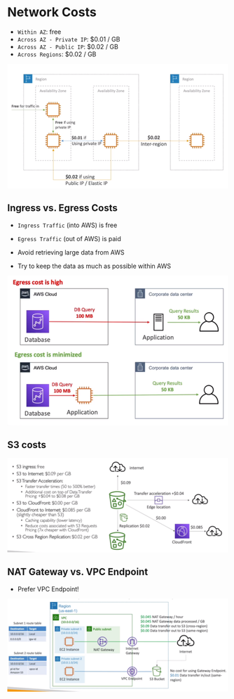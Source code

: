 # Network Costs

- `Within AZ`: free
- `Across AZ - Private IP`: $0.01 / GB
- `Across AZ - Public IP`: $0.02 / GB
- `Across Regions`: $0.02 / GB

![Network Costs](.images/network-costs.png)

## Ingress vs. Egress Costs

- `Ingress Traffic` (into AWS) is free
- `Egress Traffic` (out of AWS) is paid

- Avoid retrieving large data from AWS
- Try to keep the data as much as possible within AWS

![Ingress vs. Egress Costs](.images/network-costs-ingress-egress.png)

## S3 costs

![Network Costs S3](.images/network-costs-s3.png)

## NAT Gateway vs. VPC Endpoint

- Prefer VPC Endpoint!

![NAT Gateway vs. VPC Endpoint](.images/network-costs-nat-vpc-endpoint.png)
